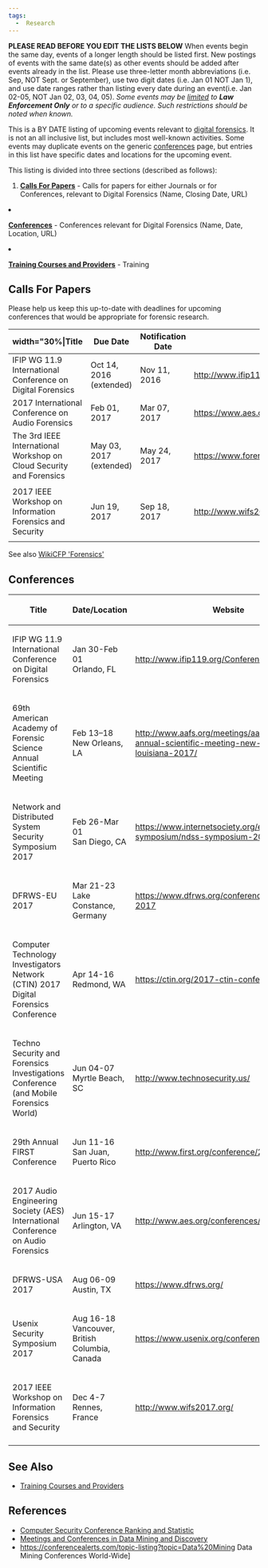 ```yaml
---
tags:
  -  Research
---
```

<b>PLEASE READ BEFORE YOU EDIT THE LISTS BELOW</b>
When events begin the same day, events of a longer length should be
listed first. New postings of events with the same date(s) as other
events should be added after events already in the list. Please use
three-letter month abbreviations (i.e. Sep, NOT Sept. or September), use
two digit dates (i.e. Jan 01 NOT Jan 1), and use date ranges rather than
listing every date during an event(i.e. Jan 02-05, NOT Jan 02, 03, 04,
05).
<i>Some events may be <u>limited</u> to <b>Law Enforcement Only</b> or
to a specific audience. Such restrictions should be noted when
known.</i>

This is a BY DATE listing of upcoming events relevant to [digital
forensics](digital_forensics.md). It is not an all inclusive
list, but includes most well-known activities. Some events may duplicate
events on the generic [conferences](conferences.md) page, but
entries in this list have specific dates and locations for the upcoming
event.

This listing is divided into three sections (described as follows):

1.  <b><u>[Calls For
    Papers](upcoming_events.md#calls-for-papers)</u></b> - Calls
    for papers for either Journals or for Conferences, relevant to
    Digital Forensics (Name, Closing Date, URL)



<li>

<b><u>[Conferences](upcoming_events.md#conferences)</u></b> -
Conferences relevant for Digital Forensics (Name, Date, Location, URL)

</li>



<li>

<b><u>[Training Courses and
Providers](training_courses_and_providers.md)</u></b> - Training

</li>



</ol>

## Calls For Papers

Please help us keep this up-to-date with deadlines for upcoming
conferences that would be appropriate for forensic research.

| width="30%\|Title                                                   | Due Date                | Notification Date | Website                                                                                         |
|---------------------------------------------------------------------|-------------------------|-------------------|-------------------------------------------------------------------------------------------------|
| IFIP WG 11.9 International Conference on Digital Forensics          | Oct 14, 2016 (extended) | Nov 11, 2016      | <http://www.ifip119.org/Conferences/WG11-9-CFP-2017.pdf>                                        |
| 2017 International Conference on Audio Forensics                    | Feb 01, 2017            | Mar 07, 2017      | <https://www.aes.org/conferences/2017/forensics/downloads/2017forensicsCallForContributions.pdf> |
| The 3rd IEEE International Workshop on Cloud Security and Forensics | May 03, 2017 (extended) | May 24, 2017      | <https://www.forensicsandsecurity.com/workshop.php>                                             |
|                                                                     |                         |                   |                                                                                                 |
| 2017 IEEE Workshop on Information Forensics and Security            | Jun 19, 2017            | Sep 18, 2017      | <http://www.wifs2017.org/>                                                                      |
|                                                                     |                         |                   |                                                                                                 |

See also [WikiCFP
'Forensics'](http://www.wikicfp.com/cfp/servlet/tool.search?q=forensics)

## Conferences

<table>
<colgroup>
<col style="width: 40%" />
<col style="width: 20%" />
<col style="width: 40%" />
</colgroup>
<thead>
<tr class="header">
<th><p>Title</p></th>
<th><p>Date/Location</p></th>
<th><p>Website</p></th>
</tr>
</thead>
<tbody>
<tr class="odd">
<td><p>IFIP WG 11.9 International Conference on Digital
Forensics</p></td>
<td><p>Jan 30-Feb 01<br />
Orlando, FL</p></td>
<td><p><a
href="http://www.ifip119.org/Conferences/">http://www.ifip119.org/Conferences/</a></p></td>
</tr>
<tr class="even">
<td><p>69th American Academy of Forensic Science Annual Scientific
Meeting</p></td>
<td><p>Feb 13–18<br />
New Orleans, LA</p></td>
<td><p><a
href="http://www.aafs.org/meetings/aafs-69th-annual-scientific-meeting-new-orleans-louisiana-2017/">http://www.aafs.org/meetings/aafs-69th-annual-scientific-meeting-new-orleans-louisiana-2017/</a></p></td>
</tr>
<tr class="odd">
<td><p>Network and Distributed System Security Symposium 2017</p></td>
<td><p>Feb 26-Mar 01<br />
San Diego, CA</p></td>
<td><p><a
href="https://www.internetsociety.org/events/ndss-symposium/ndss-symposium-2017">https://www.internetsociety.org/events/ndss-symposium/ndss-symposium-2017</a></p></td>
</tr>
<tr class="even">
<td><p>DFRWS-EU 2017</p></td>
<td><p>Mar 21-23<br />
Lake Constance, Germany</p></td>
<td><p><a
href="https://www.dfrws.org/conferences/dfrws-eu-2017">https://www.dfrws.org/conferences/dfrws-eu-2017</a></p></td>
</tr>
<tr class="odd">
<td><p>Computer Technology Investigators Network (CTIN) 2017 Digital
Forensics Conference</p></td>
<td><p>Apr 14-16<br />
Redmond, WA</p></td>
<td><p><a
href="https://ctin.org/2017-ctin-conference/">https://ctin.org/2017-ctin-conference/</a></p></td>
</tr>
<tr class="even">
<td><p>Techno Security and Forensics Investigations Conference (and
Mobile Forensics World)</p></td>
<td><p>Jun 04-07<br />
Myrtle Beach, SC</p></td>
<td><p><a
href="http://www.technosecurity.us/">http://www.technosecurity.us/</a></p></td>
</tr>
<tr class="odd">
<td><p>29th Annual FIRST Conference</p></td>
<td><p>Jun 11-16<br />
San Juan, Puerto Rico</p></td>
<td><p><a
href="http://www.first.org/conference/2017">http://www.first.org/conference/2017</a></p></td>
</tr>
<tr class="even">
<td><p>2017 Audio Engineering Society (AES) International Conference on
Audio Forensics</p></td>
<td><p>Jun 15-17<br />
Arlington, VA</p></td>
<td><p><a
href="http://www.aes.org/conferences/2017/forensics/">http://www.aes.org/conferences/2017/forensics/</a></p></td>
</tr>
<tr class="odd">
<td><p>DFRWS-USA 2017</p></td>
<td><p>Aug 06-09<br />
Austin, TX</p></td>
<td><p><a
href="https://www.dfrws.org/">https://www.dfrws.org/</a></p></td>
</tr>
<tr class="even">
<td><p>Usenix Security Symposium 2017</p></td>
<td><p>Aug 16-18<br />
Vancouver, British Columbia, Canada</p></td>
<td><p><a
href="https://www.usenix.org/conferences">https://www.usenix.org/conferences</a></p></td>
</tr>
<tr class="odd">
<td><p>2017 IEEE Workshop on Information Forensics and Security</p></td>
<td><p>Dec 4-7<br />
Rennes, France</p></td>
<td><p><a
href="http://www.wifs2017.org/">http://www.wifs2017.org/</a></p></td>
</tr>
<tr class="even">
<td></td>
<td></td>
<td></td>
</tr>
</tbody>
</table>

## See Also

- [Training Courses and
  Providers](training_courses_and_providers.md)

## References

- [Computer Security Conference Ranking and
  Statistic](https://people.engr.tamu.edu/guofei/sec_conf_stat.htm)
- [Meetings and Conferences in Data Mining and
  Discovery](https://www.kdnuggets.com/meetings/)
- <https://conferencealerts.com/topic-listing?topic=Data%20Mining> Data Mining Conferences
  World-Wide\]
